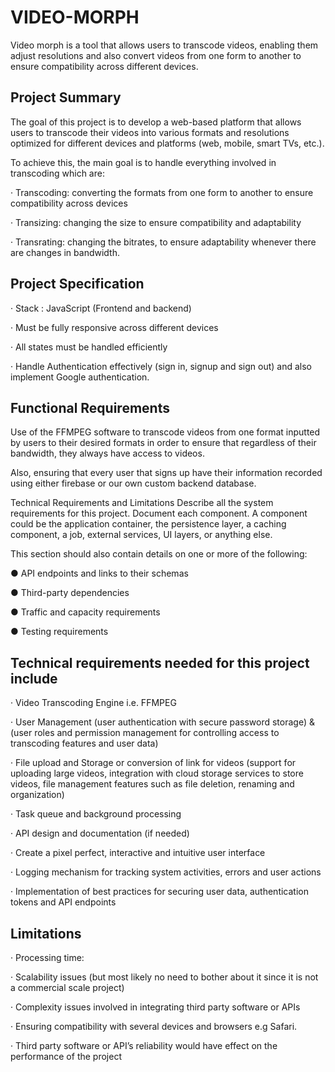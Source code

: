 # VIDEO-MORPH

Video morph is a tool that allows users to transcode videos, enabling them adjust resolutions and also convert videos from one form to another to ensure compatibility across different devices.



## Project Summary 
 
The goal of this project is to develop a web-based platform that allows users to transcode their videos into  various formats and resolutions optimized for different devices and platforms (web, mobile, smart TVs, etc.).


To achieve this, the main goal is to handle everything involved in transcoding which are:

 

·         Transcoding: converting the formats from one form to another to ensure compatibility across devices

·         Transizing: changing the size to ensure compatibility and adaptability

·         Transrating: changing the bitrates, to ensure adaptability whenever there are changes in bandwidth.




## Project Specification



·         Stack : JavaScript (Frontend and backend)

·         Must be fully responsive across different devices

·         All states must be handled efficiently

·         Handle Authentication effectively (sign in, signup and sign out) and also implement Google authentication.

 

## Functional Requirements
 

Use of the FFMPEG software to transcode videos from one format inputted by users to their desired formats in order to ensure that regardless of their bandwidth, they always have access to videos.

Also, ensuring that every user that signs up have their information recorded using either firebase or our own custom backend database.

 Technical Requirements and Limitations
Describe all the system requirements for this project. Document each component. A component could be the application container, the persistence layer, a caching component, a job, external services, UI layers, or anything else.

 

This section should also contain details on one or more of the following:

●         API endpoints and links to their schemas

●         Third-party dependencies

●         Traffic and capacity requirements

●         Testing requirements

 


## Technical requirements needed for this project include

 

·         Video Transcoding Engine i.e. FFMPEG

·         User Management (user authentication with secure password storage) & (user roles and permission management for controlling access to transcoding features and user data)

·         File upload and Storage or conversion of link for videos (support for uploading large videos, integration with cloud storage services to store videos, file management features such as file deletion, renaming and organization)

·         Task queue and background processing

·         API design and documentation (if needed)

·         Create a pixel perfect, interactive and intuitive user interface

·         Logging mechanism for tracking system activities, errors and user actions

·         Implementation of best practices for securing user data, authentication tokens and API endpoints




## Limitations

 

·         Processing time:

·         Scalability issues (but most likely no need to bother about it since it is not a commercial scale project)

·         Complexity issues involved in integrating third party software or APIs

·         Ensuring compatibility with several devices and browsers e.g Safari.

·         Third party software or API’s reliability would have effect on the performance of the project
